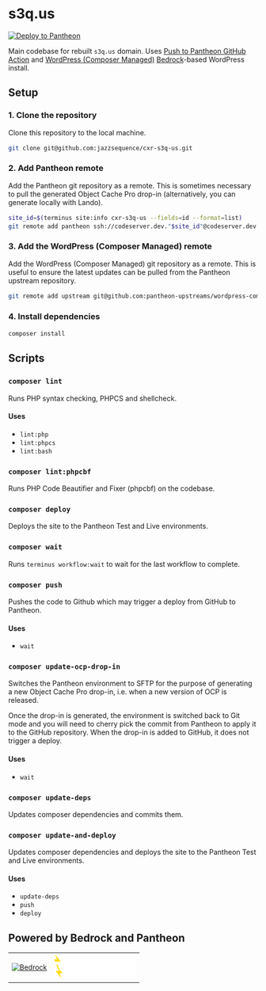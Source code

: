 # s3q.us

[![Deploy to Pantheon](https://github.com/jazzsequence/cxr-s3q-us/actions/workflows/deploy-to-pantheon.yml/badge.svg?branch=main)](https://github.com/jazzsequence/cxr-s3q-us/actions/workflows/deploy-to-pantheon.yml)

Main codebase for rebuilt `s3q.us` domain. Uses [Push to Pantheon GitHub Action](https://github.com/pantheon-systems/push-to-pantheon) and [WordPress (Composer Managed)](https://github.com/pantheon-systems/wordpress-composer-managed) [Bedrock](https://roots.io/bedrock)-based WordPress install.

## Setup

### 1. Clone the repository

Clone this repository to the local machine.

```bash
git clone git@github.com:jazzsequence/cxr-s3q-us.git
```

### 2. Add Pantheon remote

Add the Pantheon git repository as a remote. This is sometimes necessary to pull the generated Object Cache Pro drop-in (alternatively, you can generate locally with Lando).

```bash
site_id=$(terminus site:info cxr-s3q-us --fields=id --format=list)
git remote add pantheon ssh://codeserver.dev."$site_id"@codeserver.dev."$site_id".drush.in:2222/~/repository.git
```

### 3. Add the WordPress (Composer Managed) remote

Add the WordPress (Composer Managed) git repository as a remote. This is useful to ensure the latest updates can be pulled from the Pantheon upstream repository.

```bash
git remote add upstream git@github.com:pantheon-upstreams/wordpress-composer-managed.git
```

### 4. Install dependencies

```bash
composer install
```

## Scripts

### `composer lint`

Runs PHP syntax checking, PHPCS and shellcheck.

#### Uses

- `lint:php`
- `lint:phpcs`
- `lint:bash`

### `composer lint:phpcbf`

Runs PHP Code Beautifier and Fixer (phpcbf) on the codebase.

### `composer deploy`

Deploys the site to the Pantheon Test and Live environments.

### `composer wait`

Runs `terminus workflow:wait` to wait for the last workflow to complete.

### `composer push`

Pushes the code to Github which may trigger a deploy from GitHub to Pantheon.

#### Uses

- `wait`

### `composer update-ocp-drop-in`

Switches the Pantheon environment to SFTP for the purpose of generating a new Object Cache Pro drop-in, i.e. when a new version of OCP is released.

Once the drop-in is generated, the environment is switched back to Git mode and you will need to cherry pick the commit from Pantheon to apply it to the GitHub repository. When the drop-in is added to GitHub, it does not trigger a deploy. <!-- Should this change? -->

#### Uses

- `wait`

### `composer update-deps`

Updates composer dependencies and commits them.

### `composer update-and-deploy`

Updates composer dependencies and deploys the site to the Pantheon Test and Live environments.

#### Uses

- `update-deps`
- `push`
- `deploy`

## Powered by Bedrock and Pantheon

<table>
  <tr>
    <td><a href="https://roots.io/bedrock/">
    <img alt="Bedrock" src="https://cdn.roots.io/app/uploads/logo-bedrock.svg" height="50"></a></td>
    <td><a href="https://pantheon.io/"><img alt="Pantheon" src="docs/images/pantheon-logo-white.svg" height="50"></a></td>
  </tr>
</table>